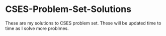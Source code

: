 # CSES-Problem-Set-Solutions

These are my solutions to CSES problem set. These will be updated time to time as I solve more problmes.
